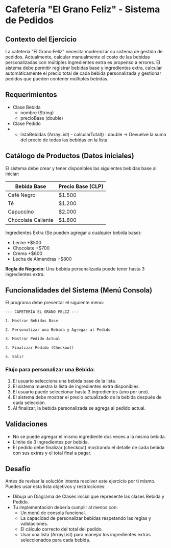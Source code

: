 # Cafetería "El Grano Feliz" - Sistema de Pedidos

## Contexto del Ejercicio
La cafetería "El Grano Feliz" necesita modernizar su sistema de gestión de pedidos. Actualmente, calcular manualmente el costo de las bebidas personalizadas con múltiples ingredientes extra es propenso a errores. El sistema debe permitir registrar bebidas base y ingredientes extra, calcular automáticamente el precio total de cada bebida personalizada y gestionar pedidos que pueden contener múltiples bebidas.

## Requerimientos

- Clase Bebida
    - nombre (String)
    - precioBase (double)
- Clase Pedido
-    - listaBebidas (ArrayList<Bebida>)
    - calcularTotal() : double → Devuelve la suma del precio de todas las bebidas en la lista.

## Catálogo de Productos (Datos iniciales)
El sistema debe crear y tener disponibles las siguientes bebidas base al iniciar:

|Bebida Base       |Precio Base (CLP)|
|------------------|-----------------|
|Café Negro        |$1.500           |
|Té                |$1.200           |
|Capuccino         |$2.000           |
|Chocolate Caliente|$1.800           |

Ingredientes Extra (Se pueden agregar a cualquier bebida base):

- Leche +$500
- Chocolate +$700
- Crema +$600
- Lecha de Almendras +$800

**Regla de Negocio:** Una bebida personalizada puede tener hasta 3 ingredientes extra.

##  Funcionalidades del Sistema (Menú Consola)
El programa debe presentar el siguiente menú:

``--- CAFETERÍA EL GRANO FELIZ ---``

``1. Mostrar Bebidas Base``

``2. Personalizar una Bebida y Agregar al Pedido``

``3. Mostrar Pedido Actual``

``4. Finalizar Pedido (Checkout)``

``5. Salir``

### Flujo para personalizar una Bebida:
1. El usuario selecciona una bebida base de la lista.
1. El sistema muestra la lista de ingredientes extra disponibles.
1. El usuario puede seleccionar hasta 3 ingredientes (uno por uno).
1. El sistema debe mostrar el precio actualizado de la bebida después de cada selección.
1. Al finalizar, la bebida personalizada se agrega al pedido actual.

## Validaciones
- No se puede agregar el mismo ingrediente dos veces a la misma bebida.
- Límite de 3 ingredientes por bebida.
- El pedido debe finalizar (checkout) mostrando el detalle de cada bebida con sus extras y el total final a pagar.

## Desafío
Antes de revisar la solución intenta resolver este ejercicio por ti mismo. Puedes usar esta lista objetivos y restricciones:

- Dibuja un Diagrama de Clases inicial que represente las clases Bebida y Pedido.
- Tu implementación debería cumplir al menos con:
    - Un menú de consola funcional.
    - La capacidad de personalizar bebidas respetando las reglas y validaciones.
    - El cálculo correcto del total del pedido.
    - Usar una lista (ArrayList) para manejar los ingredientes extras seleccionados para cada bebida.
